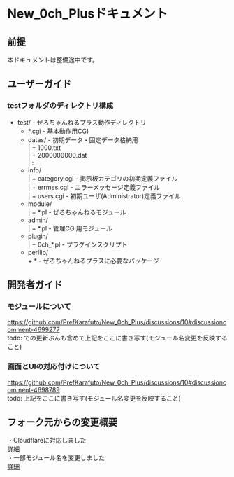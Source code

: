 # New_0ch_Plusドキュメント
## 前提
本ドキュメントは整備途中です。  

## ユーザーガイド
### testフォルダのディレクトリ構成
 + test/                      - ぜろちゃんねるプラス動作ディレクトリ  
    + *.cgi                   - 基本動作用CGI  
    + datas/                  - 初期データ・固定データ格納用  
    |  + 1000.txt  
    |  + 2000000000.dat  
    |  :  
    + info/  
    |  + category.cgi         - 掲示板カテゴリの初期定義ファイル  
    |  + errmes.cgi           - エラーメッセージ定義ファイル  
    |  + users.cgi            - 初期ユーザ(Administrator)定義ファイル  
    + module/  
    |  + *.pl                 - ぜろちゃんねるモジュール  
    + admin/  
    |  + *.pl                 - 管理CGI用モジュール  
    + plugin/  
    |  + 0ch_*.pl             - プラグインスクリプト  
    + perllib/  
       \+ \*                    - ぜろちゃんねるプラスに必要なパッケージ  

## 開発者ガイド
### モジュールについて
https://github.com/PrefKarafuto/New_0ch_Plus/discussions/10#discussioncomment-4699277  
todo: での更新ぶんも含めて上記をここに書き写す(モジュール名変更を反映すること)
  
### 画面とUIの対応付けについて
https://github.com/PrefKarafuto/New_0ch_Plus/discussions/10#discussioncomment-4698789  
todo: 上記をここに書き写す(モジュール名変更を反映すること)
  
## フォーク元からの変更概要
・Cloudflareに対応しました  
[詳細](https://github.com/PrefKarafuto/New_0ch_Plus/issues/1)  
・一部モジュール名を変更しました  
[詳細](https://github.com/PrefKarafuto/New_0ch_Plus/issues/4)  
